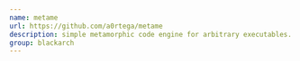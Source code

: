 ```yaml
---
name: metame
url: https://github.com/a0rtega/metame
description: simple metamorphic code engine for arbitrary executables. URL : https://github.com/a0rtega/metame Groups : blackarch blackarch-binary
group: blackarch
---
```

